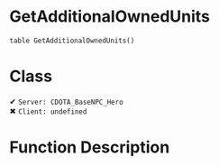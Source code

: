 # GetAdditionalOwnedUnits
```
table GetAdditionalOwnedUnits()
```
# Class
✔ `Server: CDOTA_BaseNPC_Hero`  
✖ `Client: undefined`  

# Function Description

